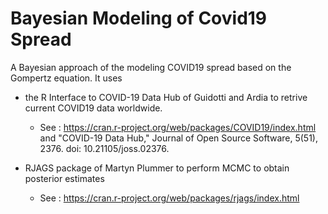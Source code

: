 # Bayesian Modeling of Covid19 Spread
A Bayesian approach of the modeling COVID19 spread based on the Gompertz equation. It uses
* the R Interface to COVID-19 Data Hub  of Guidotti and Ardia to retrive current COVID19 data worldwide. 

   - See : https://cran.r-project.org/web/packages/COVID19/index.html and "COVID-19 Data Hub," Journal of Open Source Software, 5(51), 2376. doi: 10.21105/joss.02376.
* RJAGS package of Martyn Plummer to perform MCMC to obtain posterior estimates 
   - See : https://cran.r-project.org/web/packages/rjags/index.html

